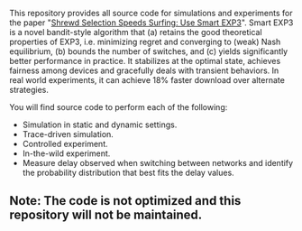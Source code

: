 This repository provides all source code for simulations and experiments for the paper "[Shrewd Selection Speeds Surfing: Use Smart EXP3](https://arxiv.org/abs/1712.03038)". Smart EXP3 is a novel bandit-style algorithm that (a) retains the good theoretical properties of EXP3, i.e. minimizing regret and converging to (weak) Nash equilibrium, (b) bounds the number of switches, and (c) yields significantly better performance in practice. It stabilizes at the optimal state, achieves fairness among devices and gracefully deals with transient behaviors. In real world experiments, it can achieve 18% faster download over alternate strategies.

You will find source code to perform each of the following:
* Simulation in static and dynamic settings.
* Trace-driven simulation.
* Controlled experiment.
* In-the-wild experiment.
* Measure delay observed when switching between networks and identify the probability distribution that best fits the delay values.

## Note: The code is not optimized and this repository will not be maintained.
